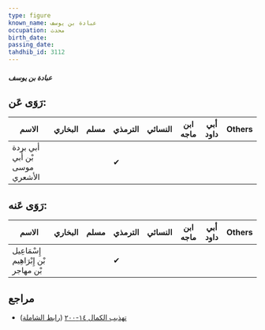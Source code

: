 ```yaml
---
type: figure
known_name: عبادة بن يوسف
occupation: محدث
birth_date:
passing_date:
tahdhib_id: 3112
---
```

##### عبادة بن يوسف

## رَوَى عَن:
| الاسم                          | البخاري | مسلم | الترمذي | النسائي | ابن ماجه | أبي داود | Others |
| ------------------------------ | ------- | ---- | ------- | ------- | -------- | -------- | ------ |
| أبي بردة بْن أَبي موسى الأشعري |         |      | ✔       |         |          |          |        |
## رَوَى عَنه:
| الاسم                                 | البخاري | مسلم | الترمذي | النسائي | ابن ماجه | أبي داود | Others |
| ------------------------------------- | ------- | ---- | ------- | ------- | -------- | -------- | ------ |
| إِسْمَاعِيل بْن إِبْرَاهِيم بْن مهاجر |         |      | ✔       |         |          |          |        |
## مراجع
- [تهذيب الكمال ١٤-٢٠٠](obsidian://open?vault=Tahdhib-al-Kamal&file=Figures/٣١١٢-عبادة%20بن%20يوسف) ([رابط الشاملة](https://shamela.ws/book/3722/7128))